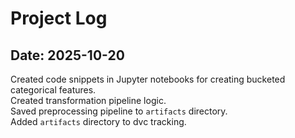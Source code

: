 # Project Log

## Date: 2025-10-20

Created code snippets in Jupyter notebooks for creating bucketed categorical features.  
Created transformation pipeline logic.  
Saved preprocessing pipeline to `artifacts` directory.  
Added `artifacts` directory to dvc tracking.
